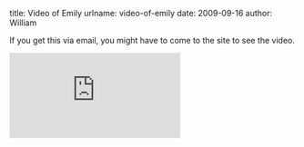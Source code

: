 title: Video of Emily
urlname: video-of-emily
date: 2009-09-16
author: William

If you get this via email, you might have to come to the site to see the video.

<div class="c7ec6da9 position-relative">
	<iframe src="https://player.vimeo.com/video/307343875?byline=0&portrait=0" class="bf9b6481 position-absolute" frameborder="0" webkitallowfullscreen mozallowfullscreen allowfullscreen></iframe>
</div>

<script src="https://player.vimeo.com/api/player.js"></script>
